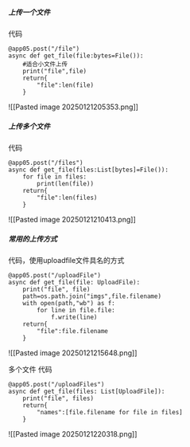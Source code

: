 ##### 上传一个文件
代码
```
@app05.post("/file")
async def get_file(file:bytes=File()):
    #适合小文件上传
    print("file",file)
    return{
        "file":len(file)
    }
```
![[Pasted image 20250121205353.png]]

##### 上传多个文件
代码
```
@app05.post("/files")
async def get_file(files:List[bytes]=File()):
    for file in files:
        print(len(file))
    return{
        "file":len(files)
    }
```
![[Pasted image 20250121210413.png]]

##### 常用的上传方式
代码，使用uploadfile文件具名的方式
```
@app05.post("/uploadFile")
async def get_file(file: UploadFile):
    print("file", file)
    path=os.path.join("imgs",file.filename)
    with open(path,"wb") as f:
        for line in file.file:
            f.write(line)
    return{
        "file":file.filename
    }
```
![[Pasted image 20250121215648.png]]

多个文件
代码
```
@app05.post("/uploadFiles")
async def get_file(files: List[UploadFile]):
    print("file", files)
    return{
        "names":[file.filename for file in files]
    }
```
![[Pasted image 20250121220318.png]]